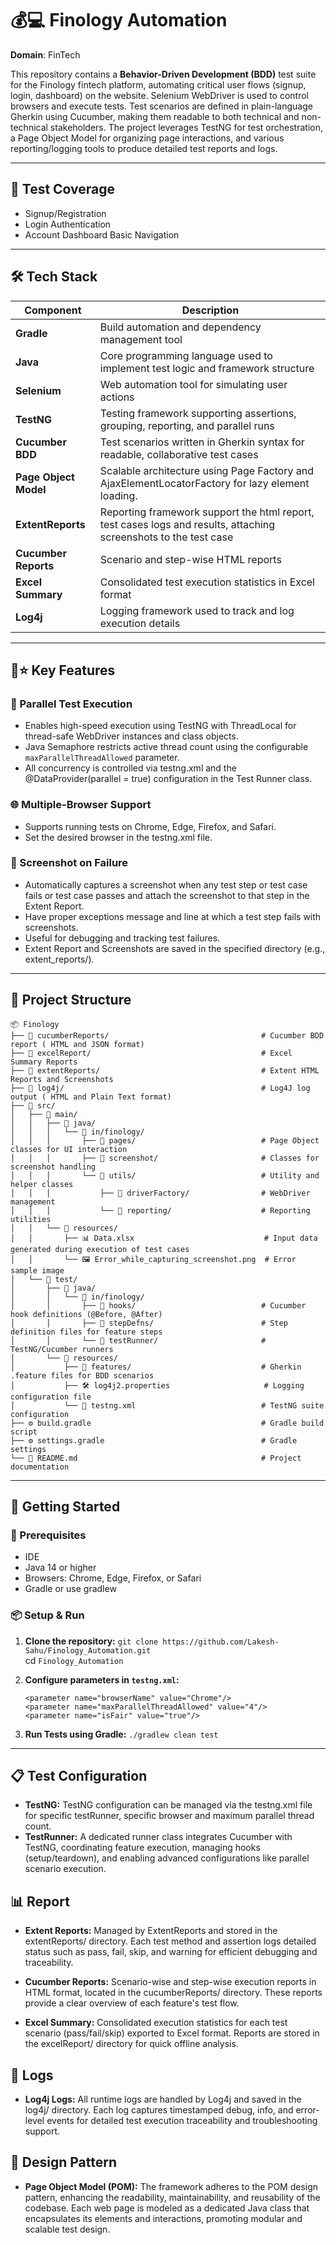 # 💰💻 Finology Automation
**Domain**: FinTech

This repository contains a **Behavior-Driven Development (BDD)** test suite for the Finology fintech platform, automating critical user flows (signup, login, dashboard) on the website.
Selenium WebDriver is used to control browsers and execute tests. Test scenarios are defined in plain-language Gherkin using Cucumber, making them readable to both technical and non-technical stakeholders.
The project leverages TestNG for test orchestration, a Page Object Model for organizing page interactions, and various reporting/logging tools to produce detailed test reports and logs.

---

## 🧪 Test Coverage

* Signup/Registration
* Login Authentication
* Account Dashboard Basic Navigation

---

## 🛠️ Tech Stack

| **Component**         | **Description**                                                                                                    |
|-----------------------|--------------------------------------------------------------------------------------------------------------------|
| **Gradle**            | Build automation and dependency management tool                                                                    |
| **Java**              | Core programming language used to implement test logic and framework structure                                     |                      |                                                                                                                  |
| **Selenium**          | Web automation tool for simulating user actions                                                                    |
| **TestNG**            | Testing framework supporting assertions, grouping, reporting, and parallel runs                                    |
| **Cucumber BDD**      | Test scenarios written in Gherkin syntax for readable, collaborative test cases                                    |
| **Page Object Model** | Scalable architecture using Page Factory and AjaxElementLocatorFactory for lazy element loading.                   |                      |                                                                                                                  |
| **ExtentReports**     | Reporting framework support the html report, test cases logs and results, attaching screenshots to the test case   |
| **Cucumber Reports**  | Scenario and step-wise HTML reports                                                                                |
| **Excel Summary**     | Consolidated test execution statistics in Excel format                                                             |
| **Log4j**             | Logging framework used to track and log execution details                                                          |

---

## 🔑⭐ Key Features

### 🔀 Parallel Test Execution

* Enables high-speed execution using TestNG with ThreadLocal for thread-safe WebDriver instances and class objects.
* Java Semaphore restricts active thread count using the configurable `maxParallelThreadAllowed` parameter.
* All concurrency is controlled via testng.xml and the @DataProvider(parallel = true) configuration in the Test Runner class.

### 🌐 Multiple-Browser Support
- Supports running tests on Chrome, Edge, Firefox, and Safari.
- Set the desired browser in the testng.xml file.

### 📸 Screenshot on Failure
- Automatically captures a screenshot when any test step or test case fails or test case passes and attach the screenshot to that step in the Extent Report.
- Have proper exceptions message and line at which a test step fails with screenshots.
- Useful for debugging and tracking test failures.
- Extent Report and Screenshots are saved in the specified directory (e.g., extent_reports/).

---  

## 📁 Project Structure

```
📦 Finology
├── 📁 cucumberReports/                                  # Cucumber BDD report ( HTML and JSON format)
├── 📁 excelReport/                                      # Excel Summary Reports
├── 📁 extentReports/                                    # Extent HTML Reports and Screenshots
├── 📁 log4j/                                            # Log4J log output ( HTML and Plain Text format)
├── 📁 src/
│   ├── 📁️ main/
│   │   ├── 📁 java/
│   │   │   └── 📁 in/finology/
│   │   │       ├── 📁 pages/                            # Page Object classes for UI interaction
│   │   │       ├── 📁 screenshot/                       # Classes for screenshot handling
│   │   │       └── 📁 utils/                            # Utility and helper classes
│   │   │           ├── 📁 driverFactory/                # WebDriver management
│   │   │           └── 📁 reporting/                    # Reporting utilities
│   │   └── 📁 resources/
│   │       ├── 📊 Data.xlsx                             # Input data generated during execution of test cases
│   │       └── 🖼️ Error_while_capturing_screenshot.png  # Error sample image
│   └── 📁 test/
│       ├── 📁 java/
│       │   └── 📁 in/finology/
│       │       ├── 📁 hooks/                            # Cucumber hook definitions (@Before, @After)
│       │       ├── 📁 stepDefns/                        # Step definition files for feature steps
│       │       └── 📁 testRunner/                       # TestNG/Cucumber runners
│       └── 📁 resources/
│           ├── 📁 features/                             # Gherkin .feature files for BDD scenarios
│           ├── 🛠️ log4j2.properties                     # Logging configuration file
│           └── 🧪 testng.xml                            # TestNG suite configuration
├── ⚙️ build.gradle                                      # Gradle build script
├── ⚙️ settings.gradle                                   # Gradle settings
└── 📘 README.md                                         # Project documentation
```
---

## 🚀 Getting Started

### 🔧 Prerequisites

* IDE
* Java 14 or higher
* Browsers: Chrome, Edge, Firefox, or Safari
* Gradle or use gradlew

### 📦 Setup & Run

1. **Clone the repository:**
   `git clone https://github.com/Lakesh-Sahu/Finology_Automation.git`  
    cd `Finology_Automation`

2. **Configure parameters in `testng.xml`:**
   ```
   <parameter name="browserName" value="Chrome"/>
   <parameter name="maxParallelThreadAllowed" value="4"/>
   <parameter name="isFair" value="true"/>
   ```

3. **Run Tests using Gradle:**
   `./gradlew clean test`

---

## 📋 Test Configuration
- **TestNG:** TestNG configuration can be managed via the testng.xml file for specific testRunner, specific browser and maximum parallel thread count.
- **TestRunner:** A dedicated runner class integrates Cucumber with TestNG, coordinating feature execution, managing hooks (setup/teardown), and enabling advanced configurations like parallel scenario execution.

## 📊 Report
- **Extent Reports:** Managed by ExtentReports and stored in the extentReports/ directory. Each test method and assertion logs detailed status such as pass, fail, skip, and warning for efficient debugging and traceability. 

- **Cucumber Reports:** Scenario-wise and step-wise execution reports in HTML format, located in the cucumberReports/ directory. These reports provide a clear overview of each feature's test flow. 

- **Excel Summary:** Consolidated execution statistics for each test scenario (pass/fail/skip) exported to Excel format. Reports are stored in the excelReport/ directory for quick offline analysis.

## 📝 Logs
- **Log4j Logs:** All runtime logs are handled by Log4j and saved in the log4j/ directory. Each log captures timestamped debug, info, and error-level events for detailed test execution traceability and troubleshooting support.

## 📌 Design Pattern
- **Page Object Model (POM):** The framework adheres to the POM design pattern, enhancing the readability, maintainability, and reusability of the codebase. Each web page is modeled as a dedicated Java class that encapsulates its elements and interactions, promoting modular and scalable test design.
